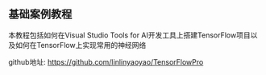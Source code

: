 ## 基础案例教程

本教程包括如何在Visual Studio Tools for AI开发工具上搭建TensorFlow项目以及如何在TensorFlow上实现常用的神经网络  

github地址: https://github.com/linlinyaoyao/TensorFlowPro
